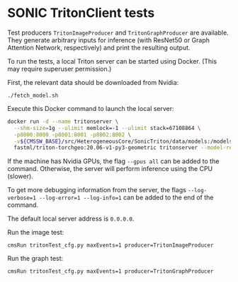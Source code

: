 # SONIC TritonClient tests

Test producers `TritonImageProducer` and `TritonGraphProducer` are available.
They generate arbitrary inputs for inference (with ResNet50 or Graph Attention Network, respectively) and print the resulting output.

To run the tests, a local Triton server can be started using Docker.
(This may require superuser permission.)

First, the relevant data should be downloaded from Nvidia:
```
./fetch_model.sh
```

Execute this Docker command to launch the local server:
```bash
docker run -d --name tritonserver \
  --shm-size=1g --ulimit memlock=-1 --ulimit stack=67108864 \
  -p8000:8000 -p8001:8001 -p8002:8002 \
  -v${CMSSW_BASE}/src/HeterogeneousCore/SonicTriton/data/models:/models \
  fastml/triton-torchgeo:20.06-v1-py3-geometric tritonserver --model-repository=/models
```

If the machine has Nvidia GPUs, the flag `--gpus all` can be added to the command.
Otherwise, the server will perform inference using the CPU (slower).

To get more debugging information from the server, the flags `--log-verbose=1 --log-error=1 --log-info=1`
can be added to the end of the command.

The default local server address is `0.0.0.0`.

Run the image test:
```
cmsRun tritonTest_cfg.py maxEvents=1 producer=TritonImageProducer
```

Run the graph test:
```
cmsRun tritonTest_cfg.py maxEvents=1 producer=TritonGraphProducer
```
